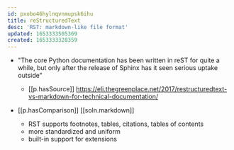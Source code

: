 ```yaml
---
id: pxobo46hylnqvnmupsk6ihu
title: reStructuredText
desc: 'RST: markdown-like file format'
updated: 1653333505369
created: 1653333328359
---
```



- "The core Python documentation has been written in reST for quite a while, but only after the release of Sphinx has it seen serious uptake outside"
  - [[p.hasSource]] https://eli.thegreenplace.net/2017/restructuredtext-vs-markdown-for-technical-documentation/

- [[p.hasComparison]] [[soln.markdown]]
  - RST supports footnotes, tables, citations, tables of contents
  - more standardized and uniform
  - built-in support for extensions
